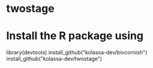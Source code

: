 # twostage
# Install the R package using
library(devtools)
install_github("kolassa-dev/bivcornish")
install_github("kolassa-dev/twostage")
